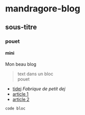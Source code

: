 # mandragore-blog
## sous-titre
### pouet
#### mini

Mon beau blog

> text dans un bloc  
> pouet

- [tidej](/tidej) *Fabrique de petit dej*
- [article 1](/article-1)
- [article 2](/article-2)


```
code bloc
```
